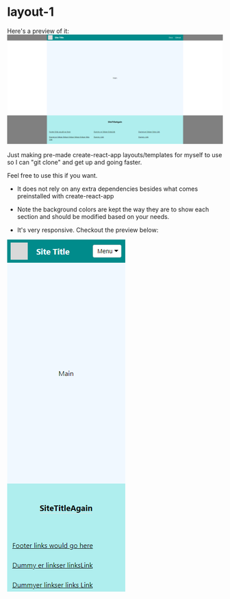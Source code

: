 # layout-1

Here's a preview of it:
![layout-1 preview](/src/assets/layout-1-preview.png)

Just making pre-made create-react-app layouts/templates for myself to use so I can "git clone" and get up and going faster.

Feel free to use this if you want.

- It does not rely on any extra dependencies besides what comes preinstalled with create-react-app

- Note the background colors are kept the way they are to show each section and should be modified based on your needs.

- It's very responsive. Checkout the preview below:

![layout-1 responsive preview](/src/assets/layout-1-responsive-preview.png)
